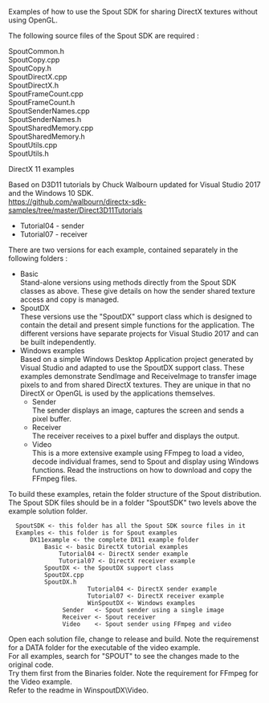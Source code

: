 Examples of how to use the Spout SDK for sharing DirectX textures without using OpenGL.

The following source files of the Spout SDK are required :

SpoutCommon.h\
SpoutCopy.cpp\
SpoutCopy.h\
SpoutDirectX.cpp\
SpoutDirectX.h\
SpoutFrameCount.cpp\
SpoutFrameCount.h\
SpoutSenderNames.cpp\
SpoutSenderNames.h\
SpoutSharedMemory.cpp\
SpoutSharedMemory.h\
SpoutUtils.cpp\
SpoutUtils.h  

DirectX 11 examples

Based on D3D11 tutorials by Chuck Walbourn updated for Visual Studio 2017 and the Windows 10 SDK.\
https://github.com/walbourn/directx-sdk-samples/tree/master/Direct3D11Tutorials
- Tutorial04 - sender
- Tutorial07 - receiver

There are two versions for each example, contained separately in the following folders :
- Basic\
Stand-alone versions using methods directly from the Spout SDK classes as above. These give details on how the sender shared texture access and copy is managed.
- SpoutDX\
These versions use the "SpoutDX" support class which is designed to contain the detail and present simple functions for the application. The different versions have separate projects for Visual Studio 2017 and can be built independently.
- Windows examples\
Based on a simple Windows Desktop Application project generated by Visual Studio and adapted to use the SpoutDX support class. These examples demonstrate SendImage and ReceiveImage to transfer image pixels to and from shared DirectX textures. They are unique in that no DirectX or OpenGL is used by the applications themselves.
    * Sender\
    The sender displays an image, captures the screen and sends a pixel buffer.
    * Receiver\
    The receiver receives to a pixel buffer and displays the output.
    * Video\
    This is a more extensive example using FFmpeg to load a video, decode individual frames, send to Spout and display using Windows functions. Read the instructions on how to download and copy the FFmpeg files.

To build these examples, retain the folder structure of the Spout distribution.\
The Spout SDK files should be in a folder "SpoutSDK" two levels above the example solution folder.

      SpoutSDK <- this folder has all the Spout SDK source files in it 
	  Examples <- this folder is for Spout examples
	      DX11example <- the complete DX11 example folder
		      Basic <- basic DirectX tutorial examples
		          Tutorial04 <- DirectX sender example
		          Tutorial07 <- DirectX receiver example
		      SpoutDX <- the SpoutDX support class
			  SpoutDX.cpp
			  SpoutDX.h
                          Tutorial04 <- DirectX sender example
                          Tutorial07 <- DirectX receiver example
                          WinSpoutDX <- Windows examples
			       Sender   <- Spout sender using a single image
			       Receiver <- Spout receiver
			       Video    <- Spout sender using FFmpeg and video

Open each solution file, change to release and build. Note the requiremenst for a DATA folder for the executable of the video example.\
For all examples, search for "SPOUT" to see the changes made to the original code.\
Try them first from the Binaries folder. Note the requirement for FFmpeg for the Video example.\
Refer to the readme in WinspoutDX\Video.

